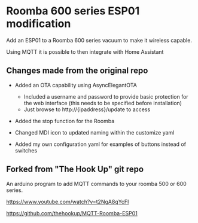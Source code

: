 # Roomba 600 series ESP01 modification

Add an ESP01 to a Roomba 600 series vacuum to make it wireless capable. 

Using MQTT it is possible to then integrate with Home Assistant

## Changes made from the original repo

* Added an OTA capability using AsyncElegantOTA
  - Included a username and password to provide basic protection for the web interface (this needs to be specified before installation)
  - Just browse to http://{ipaddress}/update to access

* Added the stop function for the Roomba
* Changed MDI icon to updated naming within the customize yaml
* Added my own configuration yaml for examples of buttons instead of switches


## Forked from "The Hook Up" git repo 
An arduino program to add MQTT commands to your roomba 500 or 600 series.

https://www.youtube.com/watch?v=t2NgA8qYcFI

https://github.com/thehookup/MQTT-Roomba-ESP01
